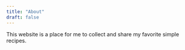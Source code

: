 ```yaml
---
title: "About"
draft: false
---
```


This website is a place for me to collect and share my favorite simple recipes.
